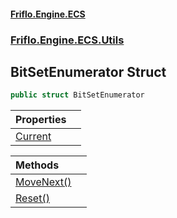 #### [Friflo.Engine.ECS](index.md 'index')
### [Friflo.Engine.ECS.Utils](Friflo.Engine.ECS.Utils.md 'Friflo.Engine.ECS.Utils')

## BitSetEnumerator Struct

```csharp
public struct BitSetEnumerator
```

| Properties | |
| :--- | :--- |
| [Current](BitSetEnumerator.Current.md 'Friflo.Engine.ECS.Utils.BitSetEnumerator.Current') | |

| Methods | |
| :--- | :--- |
| [MoveNext()](BitSetEnumerator.MoveNext().md 'Friflo.Engine.ECS.Utils.BitSetEnumerator.MoveNext()') | |
| [Reset()](BitSetEnumerator.Reset().md 'Friflo.Engine.ECS.Utils.BitSetEnumerator.Reset()') | |
